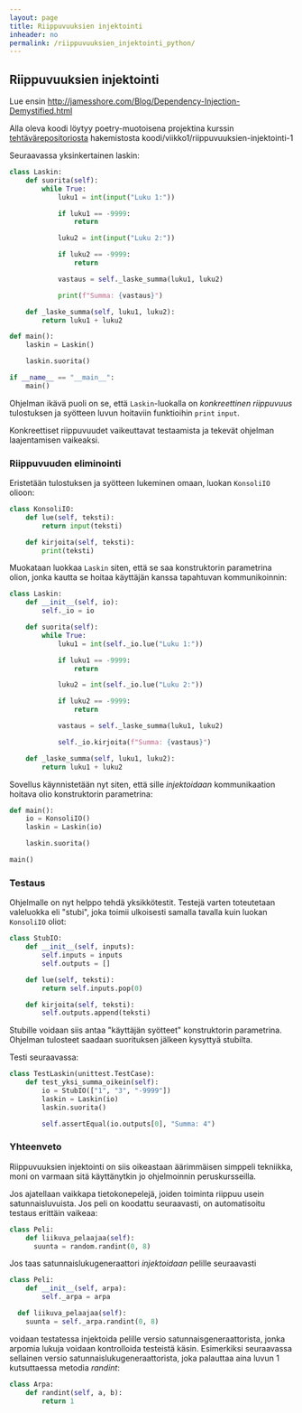 ```yaml
---
layout: page
title: Riippuvuuksien injektointi
inheader: no
permalink: /riippuvuuksien_injektointi_python/
---
```


## Riippuvuuksien injektointi

Lue ensin <http://jamesshore.com/Blog/Dependency-Injection-Demystified.html>

Alla oleva koodi löytyy poetry-muotoisena projektina kurssin [tehtävärepositoriosta]({{site.python_exercise_repo_url}}) hakemistosta koodi/viikko1/riippuvuuksien-injektointi-1

Seuraavassa yksinkertainen laskin:

```py
class Laskin:
    def suorita(self):
        while True:
            luku1 = int(input("Luku 1:"))

            if luku1 == -9999:
                return

            luku2 = int(input("Luku 2:"))

            if luku2 == -9999:
                return

            vastaus = self._laske_summa(luku1, luku2)

            print(f"Summa: {vastaus}")

    def _laske_summa(self, luku1, luku2):
        return luku1 + luku2

def main():
    laskin = Laskin()

    laskin.suorita()

if __name__ == "__main__":
    main()
```

Ohjelman ikävä puoli on se, että <code>Laskin</code>-luokalla on _konkreettinen riippuvuus_ tulostuksen ja syötteen luvun hoitaviin funktioihin <code>print</code> <code>input</code>.

Konkreettiset riippuvuudet vaikeuttavat testaamista ja tekevät ohjelman laajentamisen vaikeaksi.

### Riippuvuuden eliminointi

Eristetään tulostuksen ja syötteen lukeminen omaan, luokan `KonsoliIO` olioon:

```python
class KonsoliIO:
    def lue(self, teksti):
        return input(teksti)

    def kirjoita(self, teksti):
        print(teksti)
```

Muokataan luokkaa <code>Laskin</code> siten, että se saa konstruktorin parametrina olion, jonka kautta se hoitaa käyttäjän kanssa tapahtuvan kommunikoinnin:

```python
class Laskin:
    def __init__(self, io):
        self._io = io

    def suorita(self):
        while True:
            luku1 = int(self._io.lue("Luku 1:"))

            if luku1 == -9999:
                return

            luku2 = int(self._io.lue("Luku 2:"))

            if luku2 == -9999:
                return

            vastaus = self._laske_summa(luku1, luku2)

            self._io.kirjoita(f"Summa: {vastaus}")

    def _laske_summa(self, luku1, luku2):
        return luku1 + luku2

```

Sovellus käynnistetään nyt siten, että sille _injektoidaan_ kommunikaation hoitava olio konstruktorin parametrina:

```python
def main():
    io = KonsoliIO()
    laskin = Laskin(io)

    laskin.suorita()

main()
```

### Testaus

Ohjelmalle on nyt helppo tehdä yksikkötestit. Testejä varten toteutetaan valeluokka eli "stubi", joka toimii ulkoisesti samalla tavalla kuin luokan `KonsoliIO` oliot:

```python
class StubIO:
    def __init__(self, inputs):
        self.inputs = inputs
        self.outputs = []

    def lue(self, teksti):
        return self.inputs.pop(0)

    def kirjoita(self, teksti):
        self.outputs.append(teksti)
```

Stubille voidaan siis antaa "käyttäjän syötteet" konstruktorin parametrina. Ohjelman tulosteet saadaan suorituksen jälkeen kysyttyä stubilta.

Testi seuraavassa:

```python
class TestLaskin(unittest.TestCase):
    def test_yksi_summa_oikein(self):
        io = StubIO(["1", "3", "-9999"])
        laskin = Laskin(io)
        laskin.suorita()

        self.assertEqual(io.outputs[0], "Summa: 4")
```

### Yhteenveto

Riippuvuuksien injektointi on siis oikeastaan äärimmäisen simppeli tekniikka, moni on varmaan sitä käyttänytkin jo ohjelmoinnin peruskursseilla.

Jos ajatellaan vaikkapa tietokonepelejä, joiden toiminta riippuu usein satunnaisluvuista. Jos peli on koodattu seuraavasti, on automatisoitu testaus erittäin vaikeaa:

```python
class Peli:
    def liikuva_pelaajaa(self):
      suunta = random.randint(0, 8)
```

Jos taas satunnaislukugeneraattori _injektoidaan_ pelille seuraavasti

```python
class Peli:
    def __init__(self, arpa):
        self._arpa = arpa

  def liikuva_pelaajaa(self):
    suunta = self._arpa.randint(0, 8)
```

voidaan testatessa injektoida pelille versio satunnaisgeneraattorista, jonka arpomia lukuja voidaan kontrolloida testeistä käsin. Esimerkiksi seuraavassa sellainen versio satunnaislukugeneraattorista, joka palauttaa aina luvun 1 kutsuttaessa metodia _randint_:

```python
class Arpa:
    def randint(self, a, b):
        return 1
```
